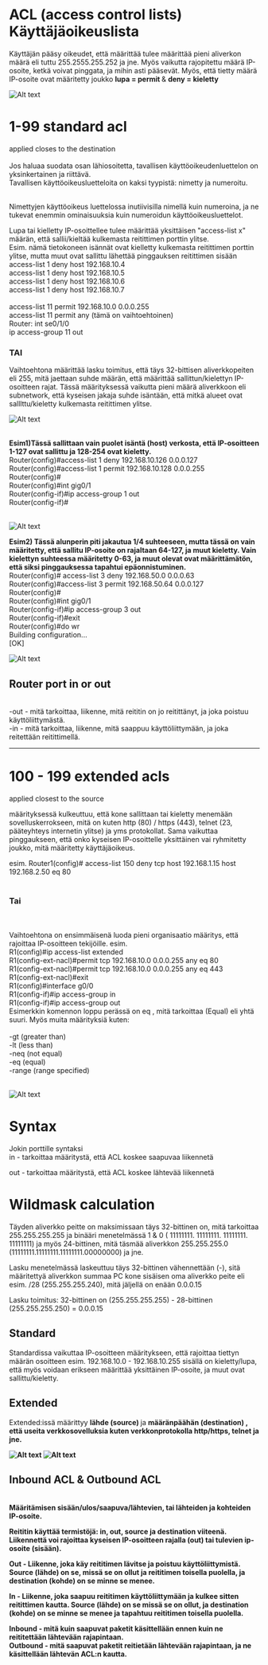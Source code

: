 <h1>ACL (access control lists) Käyttäjäoikeuslista </h1>

Käyttäjän pääsy oikeudet, että määrittää tulee määrittää pieni aliverkon määrä eli tuttu 255.2555.255.252 ja jne. Myös vaikutta rajopitettu määrä IP-osoite, ketkä voivat pinggata, ja mihin asti pääsevät.
Myös, että tietty määrä IP-osoite ovat määritetty joukko <b> lupa = permit </b> & <b>deny = kieletty </b>

![Alt text](images/ACL-Example.png?raw=true "None")

# 1-99 standard acl
applied closes to the destination <br>
<br>
Jos haluaa suodata osan lähiosoitetta, tavallisen käyttöoikeudenluettelon on yksinkertainen ja riittävä.  <br>
Tavallisen käyttöoikeusluetteloita on kaksi tyypistä: nimetty ja numeroitu. <br><br>

Nimettyjen käyttöoikeus luettelossa inutiivisilla nimellä kuin numeroina, ja ne tukevat enemmin ominaisuuksia kuin numeroidun käyttöoikeusluettelot.

Lupa tai kielletty IP-osoittellee tulee määrittää yksittäisen "access-list x" määrän, että sallii/kieltää kulkemasta reitittimen porttin ylitse. <br>
Esim. nämä tietokoneen isännät ovat kielletty kulkemasta reitittimen porttin ylitse, mutta muut ovat sallittu lähettää pinggauksen reitittimen sisään <br>
access-list 1 deny host 192.168.10.4 <br>
access-list 1 deny host 192.168.10.5 <br>
access-list 1 deny host 192.168.10.6 <br>
access-list 1 deny host 192.168.10.7 <br>
<br>
access-list 11 permit 192.168.10.0 0.0.0.255 <br>
access-list 11 permit any (tämä on vaihtoehtoinen) <br>
Router: int se0/1/0 <br>
ip access-group 11 out <br>

<h3>TAI</h3>
Vaihtoehtona määrittää lasku toimitus, että täys 32-bittisen aliverkkopeiten eli 255, mitä jaettaan suhde määrän, että määrittää sallittun/kielettyn IP-osoitteen rajat. Tässä määrityksessä vaikutta pieni määrä aliverkkoon eli subnetwork, että kyseisen jakaja suhde isäntään, että mitkä alueet ovat salllttu/kieletty kulkemasta reitittimen ylitse.
<br>

![Alt text](images/Subnet-hosts-range.PNG?raw=true "None")

<br>
<b>Esim1)Tässä sallittaan vain puolet isäntä (host) verkosta, että IP-osoitteen 1-127 ovat sallittu ja 128-254 ovat kieletty. </b><br>
Router(config)#access-list 1 deny 192.168.10.126 0.0.0.127 <br>
Router(config)#access-list 1 permit 192.168.10.128 0.0.0.255 <br>
Router(config)# <br>
Router(config)#int gig0/1 <br>
Router(config-if)#ip access-group 1 out <br>
Router(config-if)# <br><br>

![Alt text](images/Sieppaa1-ACL-1.PNG?raw=true "None")

<b>Esim2) Tässä alunperin piti jakautua 1/4 suhteeseen, mutta tässä on vain määritetty, että sallitu IP-osoite on rajaltaan 64-127, ja muut kieletty. Vain kielettyn suhteessa määritetty 0-63, ja muut olevat ovat määrittämätön, että siksi pinggauksessa tapahtui epäonnistuminen.</b><br>
Router(config)# access-list 3 deny 192.168.50.0 0.0.0.63 <br>
Router(config)#access-list 3 permit 192.168.50.64 0.0.0.127 <br>
Router(config)# <br>
Router(config)#int gig0/1 <br>
Router(config-if)#ip access-group 3 out <br>
Router(config-if)#exit <br>
Router(config)#do wr <br>
Building configuration...<br>
[OK]<br>

![Alt text](images/Sieppaa1-ACL-subnet.PNG?raw=true "None")


<h2>Router port in or out</h2>
<br>
-out - mitä tarkoittaa, liikenne, mitä reititin on jo reitittänyt, ja joka poistuu käyttöliittymästä. <br>
-in - mitä tarkoittaa, liikenne, mitä saappuu käyttöliittymään, ja joka reitettään reitittimellä.
<br>

<hr>

# 100 - 199 extended acls
applied  closest to the source

määrityksessä kulkeuttuu, että kone sallittaan tai kieletty menemään sovelluskerrokseen, mitä on kuten http (80) / https (443), telnet (23, pääteyhteys internetin ylitse) ja yms protokollat. Sama vaikuttaa pinggaukseen, että onko kyseisen IP-osoittelle yksittäinen vai ryhmitetty joukko, mitä määritetty käyttäjäoikeus.

esim. Router1(config)# access-list 150 deny tcp host 192.168.1.15 host 192.168.2.50 eq 80
<br><br>
<h3>Tai</h3>
<br><br>
Vaihtoehtona on ensimmäisenä luoda pieni organisaatio määritys, että rajoittaa IP-osoitteen tekijöille.
esim. <br>
R1(config)#ip access-list extended <NAME_ACL> <br>
R1(config-ext-nacl)#permit tcp 192.168.10.0 0.0.0.255 any eq 80 <br>
R1(config-ext-nacl)#permit tcp 192.168.10.0 0.0.0.255 any eq 443 <br>
R1(config-ext-nacl)#exit <br>
R1(config)#interface g0/0 <br>
R1(config-if)#ip access-group <NAME_ACL> in <br>
R1(config-if)#ip access-group <NAME_ACL> out

<br>
Esimerkkin komennon loppu perässä on eq , mitä tarkoittaa (Equal) eli yhtä suuri. Myös muita määrityksiä kuten: <br><br>
-gt (greater than) <br>
-lt (less than) <br>
-neq (not equal) <br>
-eq (equal) <br>
-range (range specified)<br><br>

![Alt text](images/ACL-extended-Ports.PNG?raw=true "None")

# Syntax
Jokin porttille syntaksi <br>
in - tarkoittaa määritystä, että ACL koskee saapuvaa liikennetä

out - tarkoittaa määritystä, että ACL koskee lähtevää liikennetä

# Wildmask calculation
Täyden aliverkko peitte on maksimissaan täys 32-bittinen on, mitä tarkoittaa 255.255.255.255 ja binääri menetelmässä 1 & 0 ( 11111111. 11111111. 11111111. 11111111) ja myös 24-bittinen, mitä täsmää aliverkkon 255.255.255.0 (11111111.11111111.11111111.00000000) ja jne. 

Lasku menetelmässä laskeuttuu täys 32-bittinen vähennettään (-), sitä määritettyä aliverkkon summaa PC kone sisäisen oma aliverkko peite eli esim. /28 (255.255.255.240), mitä jäljellä on enään 0.0.0.15

Lasku toimitus: 32-bittinen on (255.255.255.255) - 28-bittinen (255.255.255.250) = 0.0.0.15

<h2>Standard</h2>
Standardissa vaikuttaa IP-osoitteen määritykseen, että rajoittaa tiettyn määrän osoitteen esim. 192.168.10.0 - 192.168.10.255 sisällä on kieletty/lupa, että myös voidaan erikseen määrittää yksittäinen IP-osoite, ja muut ovat sallittu/kieletty.

<h2>Extended</h2>

Extended:issä määrittyy <b> lähde (source) </b> ja <b> määränpäähän (destination) </b2>, että useita verkkosovelluksia kuten verkkonprotokolla http/https, telnet ja jne.

![Alt text](images/ACL-WildcardMask.PNG?raw=true "None")
![Alt text](images/ACL-WildcardMask-example.PNG?raw=true "None")

<h2>Inbound ACL & Outbound ACL</h2>
<br>
Määritämisen sisään/ulos/saapuva/lähtevien, tai lähteiden  ja kohteiden IP-osoite.

Reititin käyttää termistöjä: in,  out,  source ja destination viiteenä. Liikennettä voi rajoittaa kyseisen IP-osoitteen rajalla (out) tai tulevien ip-osoite (sisään).

<b>Out </b> - Liikenne,  joka käy  reititimen lävitse ja poistuu käyttöliittymistä. Source (lähde) on se, missä se on ollut ja reititimen toisella puolella, ja destination (kohde) on se minne se menee. 
<br>

<b>In </b> - Liikenne, joka saapuu reititimen käyttöliittymään ja kulkee sitten reitittimen kautta. Source (lähde) on se missä se on ollut, ja destination (kohde) on se minne se menee ja tapahtuu reititimen toisella puolella.

<b>Inbound </b> - mitä kuin saapuvat paketit käsittellään ennen kuin ne reititettään lähtevään rajapintaan.<br>
<b>Outbound </b> - mitä saapuvat paketit reitietään lähtevään rajapintaan, ja ne käsittellään lähtevän ACL:n kautta. <br>



